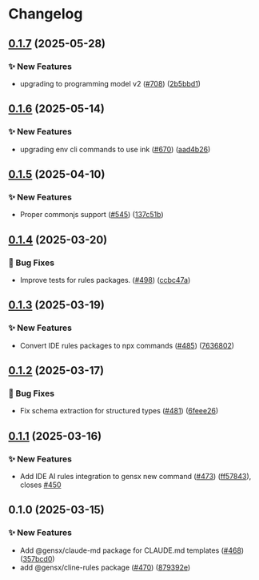 # Changelog

## [0.1.7](https://github.com/gensx-inc/gensx/compare/gensx-claude-md-v0.1.6...gensx-claude-md-v0.1.7) (2025-05-28)


### ✨ New Features

* upgrading to programming model v2 ([#708](https://github.com/gensx-inc/gensx/issues/708)) ([2b5bbd1](https://github.com/gensx-inc/gensx/commit/2b5bbd142a0c0184921302e7b6babe17d84c2dff))

## [0.1.6](https://github.com/gensx-inc/gensx/compare/gensx-claude-md-v0.1.5...gensx-claude-md-v0.1.6) (2025-05-14)


### ✨ New Features

* upgrading env cli commands to use ink ([#670](https://github.com/gensx-inc/gensx/issues/670)) ([aad4b26](https://github.com/gensx-inc/gensx/commit/aad4b26502a240e83b2159f03410017327923cce))

## [0.1.5](https://github.com/gensx-inc/gensx/compare/gensx-claude-md-v0.1.4...gensx-claude-md-v0.1.5) (2025-04-10)


### ✨ New Features

* Proper commonjs support ([#545](https://github.com/gensx-inc/gensx/issues/545)) ([137c51b](https://github.com/gensx-inc/gensx/commit/137c51bb6ed408440ef9e0330ed3b887a12feeb3))

## [0.1.4](https://github.com/gensx-inc/gensx/compare/gensx-claude-md-v0.1.3...gensx-claude-md-v0.1.4) (2025-03-20)


### 🐛 Bug Fixes

* Improve tests for rules packages. ([#498](https://github.com/gensx-inc/gensx/issues/498)) ([ccbc47a](https://github.com/gensx-inc/gensx/commit/ccbc47abc576c4106638ba7e4f6beb3f1f28a68e))

## [0.1.3](https://github.com/gensx-inc/gensx/compare/gensx-claude-md-v0.1.2...gensx-claude-md-v0.1.3) (2025-03-19)


### ✨ New Features

* Convert IDE rules packages to npx commands ([#485](https://github.com/gensx-inc/gensx/issues/485)) ([7636802](https://github.com/gensx-inc/gensx/commit/763680288b99641bd96b6f26b414550bc8ca1b7e))

## [0.1.2](https://github.com/gensx-inc/gensx/compare/gensx-claude-md-v0.1.1...gensx-claude-md-v0.1.2) (2025-03-17)


### 🐛 Bug Fixes

* Fix schema extraction for structured types ([#481](https://github.com/gensx-inc/gensx/issues/481)) ([6feee26](https://github.com/gensx-inc/gensx/commit/6feee263b0eb0848fb277ecb14fe6f1246a95257))

## [0.1.1](https://github.com/gensx-inc/gensx/compare/gensx-claude-md-v0.1.0...gensx-claude-md-v0.1.1) (2025-03-16)


### ✨ New Features

* Add IDE AI rules integration to gensx new command ([#473](https://github.com/gensx-inc/gensx/issues/473)) ([ff57843](https://github.com/gensx-inc/gensx/commit/ff57843e9c5ca91083c330eb2cff910ee63abc23)), closes [#450](https://github.com/gensx-inc/gensx/issues/450)

## 0.1.0 (2025-03-15)


### ✨ New Features

* Add @gensx/claude-md package for CLAUDE.md templates ([#468](https://github.com/gensx-inc/gensx/issues/468)) ([357bcd0](https://github.com/gensx-inc/gensx/commit/357bcd0bd7ad5a0ba1142494c7a9cce76314092f))
* add @gensx/cline-rules package ([#470](https://github.com/gensx-inc/gensx/issues/470)) ([879392e](https://github.com/gensx-inc/gensx/commit/879392ead266e3a80966893aec70d6f61550b4ee))

